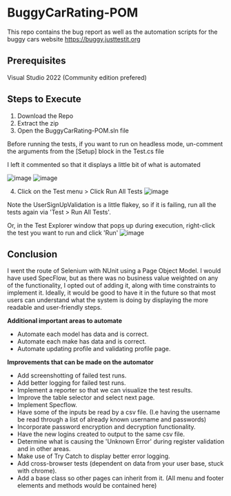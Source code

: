 # BuggyCarRating-POM

This repo contains the bug report as well as the automation scripts for the buggy cars website https://buggy.justtestit.org 


## Prerequisites 

Visual Studio 2022 (Community edition prefered)


## Steps to Execute
1. Download the Repo
2. Extract the zip
3. Open the BuggyCarRating-POM.sln file

Before running the tests, if you want to run on headless mode, un-comment the arguments from the [Setup] block in the Test.cs file

I left it commented so that it displays a little bit of what is automated

![image](https://user-images.githubusercontent.com/47126256/226157136-abc57345-29c6-4027-81da-3a5579ae89d7.png)
![image](https://user-images.githubusercontent.com/47126256/226157177-f637eebb-df9c-4416-b610-58644f925f0b.png)


4. Click on the Test menu > Click Run All Tests
![image](https://user-images.githubusercontent.com/47126256/226156820-be88c645-a709-481e-a17c-b9ea7325df09.png)

Note the UserSignUpValidation is a little flakey, so if it is failing, run all the tests again via 'Test > Run All Tests'.

Or, in the Test Explorer window that pops up during execution, right-click the test you want to run and click 'Run'
![image](https://user-images.githubusercontent.com/47126256/226157348-8b09945d-38b8-4699-bd8f-e953e7aad0eb.png)



## Conclusion
I went the route of Selenium with NUnit using a Page Object Model. I would have used SpecFlow, but as there was no business value weighted on any of the functionality, I opted out of adding it, along with time constraints to implement it. Ideally, it would be good to have it in the future so that most users can understand what the system is doing by displaying the more readable and user-friendly steps.



**Additional important areas to automate**

- Automate each model has data and is correct.
- Automate each make has data and is correct.
- Automate updating profile and validating profile page.

**Improvements that can be made on the automator**

- Add screenshotting of failed test runs.
- Add better logging for failed test runs.
- Implement a reporter so that we can visualize the test results.
- Improve the table selector and select next page.
- Implement Specflow.
- Have some of the inputs be read by a csv file. (I.e having the username be read through a list of already known username and passwords)
- Incorporate password encryption and decryption functionality.
- Have the new logins created to output to the same csv file.
- Determine what is causing the 'Unknown Error' during register validation and in other areas.
- Make use of Try Catch to display better error logging.
- Add cross-browser tests (dependent on data from your user base, stuck with chrome).
- Add a base class so other pages can inherit from it. (All menu and footer elements and methods would be contained here)
